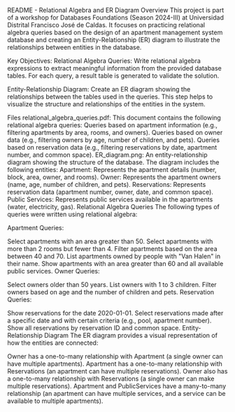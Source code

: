 README - Relational Algebra and ER Diagram
Overview
This project is part of a workshop for Databases Foundations (Season 2024-III) at Universidad Distrital Francisco José de Caldas. It focuses on practicing relational algebra queries based on the design of an apartment management system database and creating an Entity-Relationship (ER) diagram to illustrate the relationships between entities in the database.

Key Objectives:
Relational Algebra Queries: Write relational algebra expressions to extract meaningful information from the provided database tables. For each query, a result table is generated to validate the solution.

Entity-Relationship Diagram: Create an ER diagram showing the relationships between the tables used in the queries. This step helps to visualize the structure and relationships of the entities in the system.

Files
relational_algebra_queries.pdf: This document contains the following relational algebra queries:
Queries based on apartment information (e.g., filtering apartments by area, rooms, and owners).
Queries based on owner data (e.g., filtering owners by age, number of children, and pets).
Queries based on reservation data (e.g., filtering reservations by date, apartment number, and common space).
ER_diagram.png: An entity-relationship diagram showing the structure of the database. The diagram includes the following entities:
Apartment: Represents the apartment details (number, block, area, owner, and rooms).
Owner: Represents the apartment owners (name, age, number of children, and pets).
Reservations: Represents reservation data (apartment number, owner, date, and common space).
Public Services: Represents public services available in the apartments (water, electricity, gas).
Relational Algebra Queries
The following types of queries were written using relational algebra:

Apartment Queries:

Select apartments with an area greater than 50.
Select apartments with more than 2 rooms but fewer than 4.
Filter apartments based on the area between 40 and 70.
List apartments owned by people with "Van Halen" in their name.
Show apartments with an area greater than 60 and all available public services.
Owner Queries:

Select owners older than 50 years.
List owners with 1 to 3 children.
Filter owners based on age and the number of children and pets.
Reservation Queries:

Show reservations for the date 2020-01-01.
Select reservations made after a specific date and with certain criteria (e.g., pool, apartment number).
Show all reservations by reservation ID and common space.
Entity-Relationship Diagram
The ER diagram provides a visual representation of how the entities are connected:

Owner has a one-to-many relationship with Apartment (a single owner can have multiple apartments).
Apartment has a one-to-many relationship with Reservations (an apartment can have multiple reservations).
Owner also has a one-to-many relationship with Reservations (a single owner can make multiple reservations).
Apartment and PublicServices have a many-to-many relationship (an apartment can have multiple services, and a service can be available to multiple apartments).
